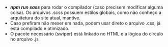 - ***npm run sass*** para rodar o compilador (caso precisem modificar alguma coisa). Os arquivos .scss possuem estilos globais, como não conheço a arquitetura do site atual, mantive.
- Caso prefiram não mexer em nada, podem usar direto o arquivo .css, já está compilado e otimizado.
- O pacote necessário (swiper) está linkado no HTML e a lógica do círculo no arquivo .js

